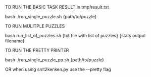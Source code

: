TO RUN THE BASIC TASK RESULT in tmp/result.txt

bash ./run_single_puzzle.sh {path/to/puzzle}


TO RUN MULITPLE PUZZLES

bash run_list_of_puzzles.sh {txt file with list of puzzles} {stats output filename}


TO RUN THE PRETTY PRINTER

bash ./run_single_puzzle_pp.sh {path/to/puzzle}

OR when using smt2kenken.py use the --pretty flag
